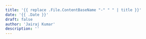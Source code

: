```yaml
---
title: '{{ replace .File.ContentBaseName "-" " " | title }}'
date: '{{ .Date }}'
draft: false
author: 'Jairaj Kumar'
description: ''
---
```

